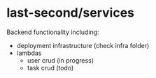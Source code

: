 # last-second/services

Backend functionality including:

- deployment infrastructure (check infra folder)
- lambdas
  - user crud (in progress)
  - task crud (todo)
